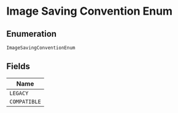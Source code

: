 
# Image Saving Convention Enum

## Enumeration

`ImageSavingConventionEnum`

## Fields

| Name |
|  --- |
| `LEGACY` |
| `COMPATIBLE` |


